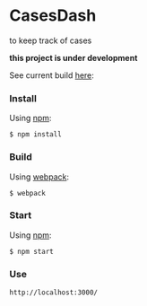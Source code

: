 # CasesDash
to keep track of cases

**this project is under development**

See current build [here](http://casesziesing.herokuapp.com/):

### Install

Using [npm](https://www.npmjs.com/):

    $ npm install

### Build

Using [webpack](https://webpack.github.io/):

    $ webpack

### Start

Using [npm](https://www.npmjs.com/):

    $ npm start

### Use

    http://localhost:3000/
